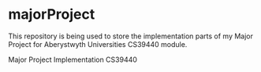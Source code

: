 # majorProject

This repository is being used to store the implementation parts of my Major Project for Aberystwyth Universities CS39440 module.

Major Project Implementation CS39440
